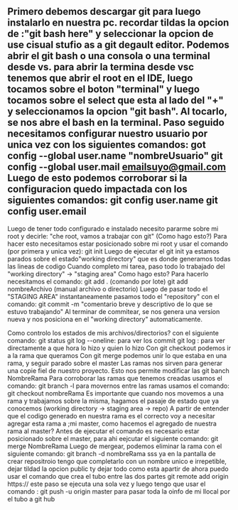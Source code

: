 Primero debemos descargar git para luego instalarlo en nuestra pc.
recordar tildas la opcion de :"git bash here" y seleccionar la opcion de use cisual stufio as a git degault editor.
Podemos abrir el git bash o una consola o una terminal desde vs.
para abrir la termina desde vsc tenemos que abrir el root en el IDE, luego tocamos sobre el boton "terminal" y luego tocamos sobre el select que esta al lado del "+" y seleccionamos la opcion "git bash". Al tocarlo, se nos abre el bash en la terminal.
Paso seguido necesitamos configurar nuestro usuario por unica vez con los siguientes comandos:
got config --global user.name "nombreUsuario"
git config --global user.mail emailsuyo@gmail.com
Luego de esto podemos corroborar si la configuracion quedo impactada con los siguientes comandos:
git config user.name
git config user.email
------------------------------
Luego de tener todo configurado e instalado necesito pararme sobre mi root y decirle: "che root, vamos a trabajar con git" (Como hago esto?)
Para hacer esto necesitamos estar posicionado sobre mi root y usar el comando (por primera y unica vez):
git init
Luego de ejecutar el git init ya estamos parados sobre el estado"working directory" que es donde generamos todas las lineas de codigo
Cuando completo mi tarea, paso todo lo trabajado del "working directory" -> "staging area" Como hago esto? Para hacerlo necesitamos el comando: 
git add . (comando por lote)
git add nombreArchivo (manual archivo o directorio)
Luego de pasar todo el "STAGING AREA" instantaneamente pasamos todo el "repository" con el comando:
git commit -m "comentario breve y descriptivo de lo que se estuvo trabajando"
Al terminar de commitear, se nos genera una version nueva y nos posiciona en el "working directory" automaticamente.

Como controlo los estados de mis archivos/directorios? con el siguiente comando:
git status
git log --oneline: para ver los commit
git log : para ver directamente a que hora lo hizo y quien lo hizo
Con git checkout podemos ir a la rama que queramos
Con git merge podemos unir lo que estaba en una rama, y seguir parado sobre el master
Las ramas nos sirven para generar una copie fiel de nuestro proyecto. Esto nos permite modificar las git banch NombreRama
Para corroborar las ramas que tenemos creadas usamos el comando:
git branch -l
para movernos entre las ramas usamos el comando:
git checkout nombreRama
Es importante que cuando nos movemos a una rama y trabajamos sobre la misma, hagamos el pasaje de estado que ya conocemos (working directory -> staging area -> repo)
A partir de entender que el codigo generado  en nuestra rama es el correcto voy a necesitar agregar esta rama a ;mi master, como hacemos el agregado de nuestra rama al master? Antes de ejecutar el comando es necesario estar posicionado sobre el master, para ahi eejcutar el siguiente comando: 
git merge NombreRama
Luego de mergear, podemos eliminar la rama con el siguiente comando:
git branch -d nombreRama
sss
ya en la pantalla de crear repositroio tengo que completarlo con un nombre unico e irrepetible, dejar tildad la opcion public ty dejar todo como esta
apartir de ahora puedo usar el comando que crea el tubo entre las dos partes
git remote add origin https://
este paso se ejecuta una sola vez y luego tengo que usar el comando :
git push -u origin master
para pasar toda la oinfo de mi llocal por el tubo a git hub